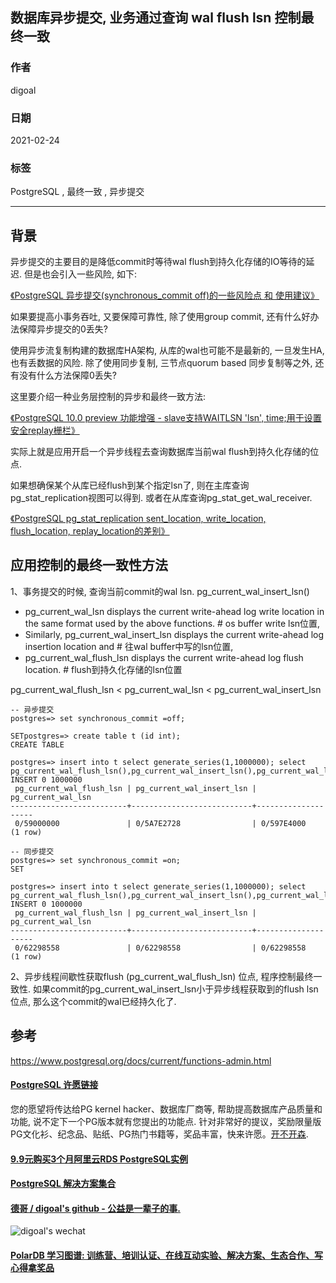 ## 数据库异步提交, 业务通过查询 wal flush lsn 控制最终一致  
      
### 作者      
digoal      
      
### 日期      
2021-02-24      
      
### 标签      
PostgreSQL , 最终一致 , 异步提交        
      
----      
      
## 背景      
异步提交的主要目的是降低commit时等待wal flush到持久化存储的IO等待的延迟. 但是也会引入一些风险, 如下:    
  
[《PostgreSQL 异步提交(synchronous_commit off)的一些风险点 和 使用建议》](../202102/20210219_03.md)    
  
如果要提高小事务吞吐, 又要保障可靠性, 除了使用group commit, 还有什么好办法保障异步提交的0丢失?  
  
使用异步流复制构建的数据库HA架构, 从库的wal也可能不是最新的, 一旦发生HA, 也有丢数据的风险. 除了使用同步复制, 三节点quorum based 同步复制等之外, 还有没有什么方法保障0丢失?   
  
这里要介绍一种业务层控制的异步和最终一致方法:    
  
[《PostgreSQL 10.0 preview 功能增强 - slave支持WAITLSN 'lsn', time;用于设置安全replay栅栏》](../201703/20170312_18.md)    
  
实际上就是应用开启一个异步线程去查询数据库当前wal flush到持久化存储的位点.   
  
如果想确保某个从库已经flush到某个指定lsn了, 则在主库查询pg_stat_replication视图可以得到. 或者在从库查询pg_stat_get_wal_receiver.   
  
[《PostgreSQL pg_stat_replication sent_location, write_location, flush_location, replay_location的差别》](../201601/20160113_01.md)    
  
## 应用控制的最终一致性方法  
  
1、事务提交的时候, 查询当前commit的wal lsn.  pg_current_wal_insert_lsn()  
  
- pg_current_wal_lsn displays the current write-ahead log write location in the same format used by the above functions.  # os buffer write lsn位置,   
- Similarly, pg_current_wal_insert_lsn displays the current write-ahead log insertion location and  # 往wal buffer中写的lsn位置,   
- pg_current_wal_flush_lsn displays the current write-ahead log flush location. # flush到持久化存储的lsn位置  
  
pg_current_wal_flush_lsn < pg_current_wal_lsn < pg_current_wal_insert_lsn  
  
```  
-- 异步提交  
postgres=> set synchronous_commit =off;  
  
SETpostgres=> create table t (id int);  
CREATE TABLE  
  
postgres=> insert into t select generate_series(1,1000000); select pg_current_wal_flush_lsn(),pg_current_wal_insert_lsn(),pg_current_wal_lsn();  
INSERT 0 1000000  
 pg_current_wal_flush_lsn | pg_current_wal_insert_lsn | pg_current_wal_lsn   
--------------------------+---------------------------+--------------------  
 0/59000000               | 0/5A7E2728                | 0/597E4000  
(1 row)  
  
-- 同步提交  
postgres=> set synchronous_commit =on;  
SET  
  
postgres=> insert into t select generate_series(1,1000000); select pg_current_wal_flush_lsn(),pg_current_wal_insert_lsn(),pg_current_wal_lsn();  
INSERT 0 1000000  
 pg_current_wal_flush_lsn | pg_current_wal_insert_lsn | pg_current_wal_lsn   
--------------------------+---------------------------+--------------------  
 0/62298558               | 0/62298558                | 0/62298558  
(1 row)  
```  
  
2、异步线程间歇性获取flush (pg_current_wal_flush_lsn) 位点, 程序控制最终一致性.  如果commit的pg_current_wal_insert_lsn小于异步线程获取到的flush lsn位点, 那么这个commit的wal已经持久化了.  
  
## 参考  
https://www.postgresql.org/docs/current/functions-admin.html  
  
  
#### [PostgreSQL 许愿链接](https://github.com/digoal/blog/issues/76 "269ac3d1c492e938c0191101c7238216")
您的愿望将传达给PG kernel hacker、数据库厂商等, 帮助提高数据库产品质量和功能, 说不定下一个PG版本就有您提出的功能点. 针对非常好的提议，奖励限量版PG文化衫、纪念品、贴纸、PG热门书籍等，奖品丰富，快来许愿。[开不开森](https://github.com/digoal/blog/issues/76 "269ac3d1c492e938c0191101c7238216").  
  
  
#### [9.9元购买3个月阿里云RDS PostgreSQL实例](https://www.aliyun.com/database/postgresqlactivity "57258f76c37864c6e6d23383d05714ea")
  
  
#### [PostgreSQL 解决方案集合](https://yq.aliyun.com/topic/118 "40cff096e9ed7122c512b35d8561d9c8")
  
  
#### [德哥 / digoal's github - 公益是一辈子的事.](https://github.com/digoal/blog/blob/master/README.md "22709685feb7cab07d30f30387f0a9ae")
  
  
![digoal's wechat](../pic/digoal_weixin.jpg "f7ad92eeba24523fd47a6e1a0e691b59")
  
  
#### [PolarDB 学习图谱: 训练营、培训认证、在线互动实验、解决方案、生态合作、写心得拿奖品](https://www.aliyun.com/database/openpolardb/activity "8642f60e04ed0c814bf9cb9677976bd4")
  
